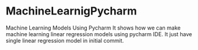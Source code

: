 # MachineLearnigPycharm
Machine Learning Models Using Pycharm 
It shows how we can make machine learning linear regression models using pycharm IDE.
It just have single linear regression model in initial commit.
